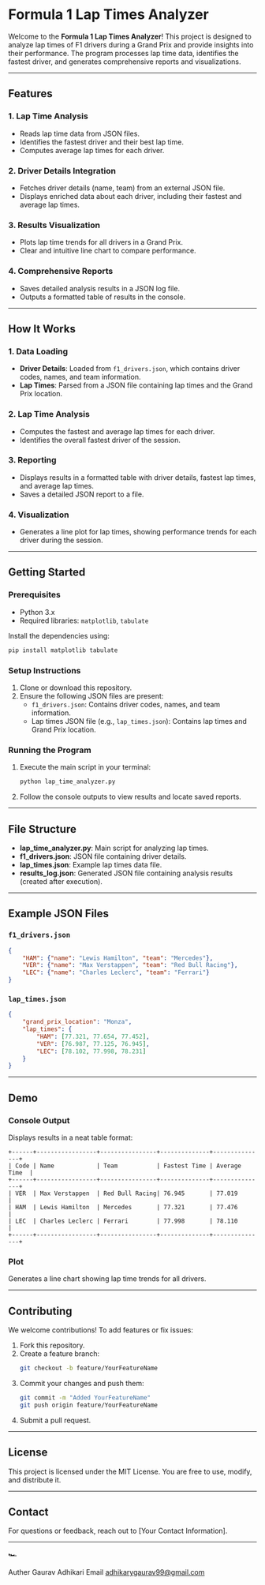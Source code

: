 # Formula 1 Lap Times Analyzer

Welcome to the **Formula 1 Lap Times Analyzer**! This project is designed to analyze lap times of F1 drivers during a Grand Prix and provide insights into their performance. The program processes lap time data, identifies the fastest driver, and generates comprehensive reports and visualizations.

---

## **Features**

### **1. Lap Time Analysis**
- Reads lap time data from JSON files.
- Identifies the fastest driver and their best lap time.
- Computes average lap times for each driver.

### **2. Driver Details Integration**
- Fetches driver details (name, team) from an external JSON file.
- Displays enriched data about each driver, including their fastest and average lap times.

### **3. Results Visualization**
- Plots lap time trends for all drivers in a Grand Prix.
- Clear and intuitive line chart to compare performance.

### **4. Comprehensive Reports**
- Saves detailed analysis results in a JSON log file.
- Outputs a formatted table of results in the console.

---

## **How It Works**

### **1. Data Loading**
- **Driver Details**: Loaded from `f1_drivers.json`, which contains driver codes, names, and team information.
- **Lap Times**: Parsed from a JSON file containing lap times and the Grand Prix location.

### **2. Lap Time Analysis**
- Computes the fastest and average lap times for each driver.
- Identifies the overall fastest driver of the session.

### **3. Reporting**
- Displays results in a formatted table with driver details, fastest lap times, and average lap times.
- Saves a detailed JSON report to a file.

### **4. Visualization**
- Generates a line plot for lap times, showing performance trends for each driver during the session.

---

## **Getting Started**

### **Prerequisites**
- Python 3.x
- Required libraries: `matplotlib`, `tabulate`

Install the dependencies using:
```bash
pip install matplotlib tabulate
```

### **Setup Instructions**
1. Clone or download this repository.
2. Ensure the following JSON files are present:
   - `f1_drivers.json`: Contains driver codes, names, and team information.
   - Lap times JSON file (e.g., `lap_times.json`): Contains lap times and Grand Prix location.

### **Running the Program**
1. Execute the main script in your terminal:
   ```bash
   python lap_time_analyzer.py
   ```
2. Follow the console outputs to view results and locate saved reports.

---

## **File Structure**
- **lap_time_analyzer.py**: Main script for analyzing lap times.
- **f1_drivers.json**: JSON file containing driver details.
- **lap_times.json**: Example lap times data file.
- **results_log.json**: Generated JSON file containing analysis results (created after execution).

---

## **Example JSON Files**

### `f1_drivers.json`
```json
{
    "HAM": {"name": "Lewis Hamilton", "team": "Mercedes"},
    "VER": {"name": "Max Verstappen", "team": "Red Bull Racing"},
    "LEC": {"name": "Charles Leclerc", "team": "Ferrari"}
}
```

### `lap_times.json`
```json
{
    "grand_prix_location": "Monza",
    "lap_times": {
        "HAM": [77.321, 77.654, 77.452],
        "VER": [76.987, 77.125, 76.945],
        "LEC": [78.102, 77.998, 78.231]
    }
}
```

---

## **Demo**

### Console Output
Displays results in a neat table format:
```
+------+-----------------+----------------+--------------+---------------+
| Code | Name            | Team           | Fastest Time | Average Time  |
+------+-----------------+----------------+--------------+---------------+
| VER  | Max Verstappen  | Red Bull Racing| 76.945       | 77.019        |
| HAM  | Lewis Hamilton  | Mercedes       | 77.321       | 77.476        |
| LEC  | Charles Leclerc | Ferrari        | 77.998       | 78.110        |
+------+-----------------+----------------+--------------+---------------+
```

### Plot
Generates a line chart showing lap time trends for all drivers.

---

## **Contributing**
We welcome contributions! To add features or fix issues:
1. Fork this repository.
2. Create a feature branch:
   ```bash
   git checkout -b feature/YourFeatureName
   ```
3. Commit your changes and push them:
   ```bash
   git commit -m "Added YourFeatureName"
   git push origin feature/YourFeatureName
   ```
4. Submit a pull request.

---

## **License**
This project is licensed under the MIT License. You are free to use, modify, and distribute it.

---

## **Contact**
For questions or feedback, reach out to [Your Contact Information].

---

🏎️

Auther Gaurav Adhikari
Email adhikarygaurav99@gmail.com
